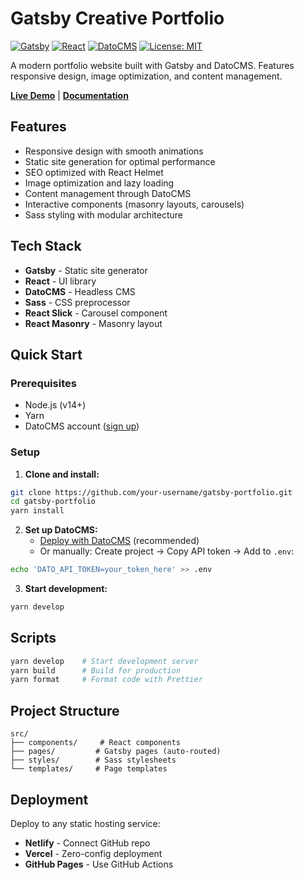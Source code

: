 # Gatsby Creative Portfolio

[![Gatsby](https://img.shields.io/badge/Gatsby-663399?style=for-the-badge&logo=gatsby&logoColor=white)](https://www.gatsbyjs.org/)
[![React](https://img.shields.io/badge/React-20232A?style=for-the-badge&logo=react&logoColor=61DAFB)](https://reactjs.org/)
[![DatoCMS](https://img.shields.io/badge/DatoCMS-FF7751?style=for-the-badge&logo=datocms&logoColor=white)](https://www.datocms.com/)
[![License: MIT](https://img.shields.io/badge/License-MIT-yellow.svg?style=for-the-badge)](https://opensource.org/licenses/MIT)

A modern portfolio website built with Gatsby and DatoCMS. Features responsive design, image optimization, and content management.

**[Live Demo](https://cranky-edison-12166d.netlify.com/)** | **[Documentation](https://www.datocms.com/docs/static-generators/gatsbyjs)**

## Features

- Responsive design with smooth animations
- Static site generation for optimal performance
- SEO optimized with React Helmet
- Image optimization and lazy loading
- Content management through DatoCMS
- Interactive components (masonry layouts, carousels)
- Sass styling with modular architecture

## Tech Stack

- **Gatsby** - Static site generator
- **React** - UI library
- **DatoCMS** - Headless CMS
- **Sass** - CSS preprocessor
- **React Slick** - Carousel component
- **React Masonry** - Masonry layout

## Quick Start

### Prerequisites
- Node.js (v14+)
- Yarn
- DatoCMS account ([sign up](https://dashboard.datocms.com/signup))

### Setup

1. **Clone and install:**
```bash
git clone https://github.com/your-username/gatsby-portfolio.git
cd gatsby-portfolio
yarn install
```

2. **Set up DatoCMS:**
   - [Deploy with DatoCMS](https://dashboard.datocms.com/projects/new-from-template/static-website/gatsby-portfolio) (recommended)
   - Or manually: Create project → Copy API token → Add to `.env`:
```bash
echo 'DATO_API_TOKEN=your_token_here' >> .env
```

3. **Start development:**
```bash
yarn develop
```

## Scripts

```bash
yarn develop    # Start development server
yarn build      # Build for production
yarn format     # Format code with Prettier
```

## Project Structure

```
src/
├── components/     # React components
├── pages/         # Gatsby pages (auto-routed)
├── styles/        # Sass stylesheets
└── templates/     # Page templates
```

## Deployment

Deploy to any static hosting service:
- **Netlify** - Connect GitHub repo
- **Vercel** - Zero-config deployment
- **GitHub Pages** - Use GitHub Actions
